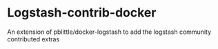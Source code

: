Logstash-contrib-docker
=======================

An extension of pblittle/docker-logstash to add the logstash community contributed extras